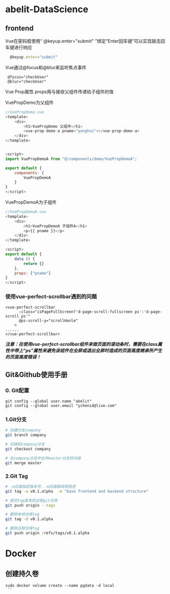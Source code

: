 # abelit-DataScience

## frontend
Vue在密码框使用“ @keyup.enter="submit" ”绑定“Enter回车键”可以实现敲击回车键进行响应
```javascript
  @keyup.enter="submit"
```

Vue通过@focus和@blur来监听焦点事件
```
 @focus="checkUser"
 @blur="checkUser"
```

Vue Prop属性
props用与接收父组件传递给子组件的值

VuePropDemo为父组件
```javascript
//VuePropDemo.vue
<template>
    <div>
        <h1>VuePropDemo 父组件</h1>
        <vue-prop-demo-a pname="yanghui"></vue-prop-demo-a>
    </div>
</template>


<script>
import VuePropDemoA from "@/components/demo/VuePropDemoA";

export default {
    components: {
        VuePropDemoA
    }
}
</script>
```

VuePropDemoA为子组件
```javascript
//VuePropDemoA.vue
<template>
    <div>
        <h1>VuePropDemoA 子组件A</h1>
        <p>{{ pname }}</p>
    </div>
</template>

<script>
export default {
    data () {
        return {}
    },
    props: ["pname"]
}
</script>
```

### 使用vue-perfect-scrollbar遇到的问题
```
<vue-perfect-scrollbar
      :class="isPageFullScreen?'d-page-scroll-fullscreen ps':'d-page-scroll ps'"
      @ps-scroll-y="scrollHanle"
    >
......
</vue-perfect-scrollbar>
```
***注意：在使用vue-perfect-scrollbar组件来做页面的滚动条时，需要在class属性中带上"ps"属性来避免该组件在全屏或退出全屏时造成的页面高度继承所产生的页面高度错误！***

## Git&Github使用手册
### 0. Git配置
```
git config --global user.name "abelit"
git config --global user.email "ychenid@live.com"
```
### 1.Git分支
```bash
# 创建分支company
git branch company

# 切换到company分支
git checkout company

# 在company分支中合并master分支的内容
git merge master
```

### 2.Git Tag
```bash
# -a后面指定版本号，-m后面跟说明信息
git tag -a v0.1.alpha  -m "base frontend and backend structure"

# 提交tag版本到远程git仓库
git push origin --tags

# 删除本地仓库tag
git tag -d v0.1.alpha

# 删除远程仓库tag
git push origin :refs/tags/v0.1.alpha
```

# Docker
## 创建持久卷
```
sudo docker volume create --name pgdata -d local
 ``